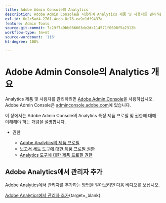 ```yaml
---
title: Adobe Admin Console의 Analytics
description: Adobe Admin Console을 사용하여 Analytics 제품 및 사용자를 관리하는 방법에 대해 알아봅니다.
exl-id: 6e2c5ad4-2761-4ccb-8c76-ea9e1df9437a
feature: Admin Tools
source-git-commit: 7c29f7a9bb036063de2dc114571f0698f5a2312b
workflow-type: tm+mt
source-wordcount: '116'
ht-degree: 100%

---
```


# Adobe Admin Console의 Analytics 개요

Analytics 제품 및 사용자를 관리하려면 [Adobe Admin Console](https://helpx.adobe.com/kr/enterprise/using/admin-console.html)을 사용하십시오. Adobe Admin Console은 [adminconsole.adobe.com](https://adminconsole.adobe.com/)에 있습니다.

이 장에서는 Adobe Admin Console의 Analytics 특정 제품 프로필 및 권한에 대해 이해해야 하는 개념을 설명합니다.

* 권한

   * [Adobe Analytics의 제품 프로필](/help/admin/admin-console/permissions/product-profile.md)
   * [보고서 세트 도구에 대한 제품 프로필 권한](/help/admin/admin-console/permissions/report-suite-tools.md)
   * [Analytics 도구에 대한 제품 프로필 권한](/help/admin/admin-console/permissions/analytics-tools.md)

## Adobe Analytics에서 관리자 추가

Adobe Analytics에서 관리자를 추가하는 방법을 알아보려면 다음 비디오를 보십시오.

[Adobe Analytics에서 관리자 추가](https://video.tv.adobe.com/v/37648/?quality=12){target=_blank}
